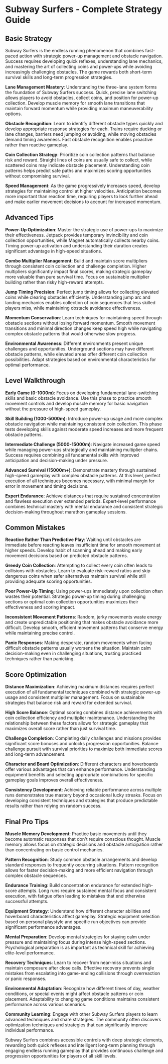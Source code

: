 # Subway Surfers - Complete Strategy Guide

## Basic Strategy

Subway Surfers is the endless running phenomenon that combines fast-paced action with strategic power-up management and obstacle navigation. Success requires developing quick reflexes, understanding lane mechanics, and mastering the art of collecting coins and power-ups while avoiding increasingly challenging obstacles. The game rewards both short-term survival skills and long-term progression strategies.

**Lane Management Mastery**: Understanding the three-lane system forms the foundation of Subway Surfers success. Quick, precise lane switching allows players to avoid obstacles, collect coins, and position for power-up collection. Develop muscle memory for smooth lane transitions that maintain forward momentum while providing maximum maneuverability options.

**Obstacle Recognition**: Learn to identify different obstacle types quickly and develop appropriate response strategies for each. Trains require ducking or lane changes, barriers need jumping or avoiding, while moving obstacles demand timing awareness. Fast obstacle recognition enables proactive rather than reactive gameplay.

**Coin Collection Strategy**: Prioritize coin collection patterns that balance risk and reward. Straight lines of coins are usually safe to collect, while scattered coins may indicate obstacle placement. Understanding coin patterns helps predict safe paths and maximizes scoring opportunities without compromising survival.

**Speed Management**: As the game progressively increases speed, develop strategies for maintaining control at higher velocities. Anticipation becomes more important than reaction time, requiring players to look further ahead and make earlier movement decisions to account for increased momentum.

## Advanced Tips

**Power-Up Optimization**: Master the strategic use of power-ups to maximize their effectiveness. Jetpack provides temporary invincibility and coin collection opportunities, while Magnet automatically collects nearby coins. Timing power-up activation and understanding their duration creates significant advantage in high-speed situations.

**Combo Multiplier Management**: Build and maintain score multipliers through consistent coin collection and challenge completion. Higher multipliers significantly impact final scores, making strategic gameplay more valuable than pure survival time. Focus on sustainable multiplier building rather than risky high-reward attempts.

**Jump Timing Precision**: Perfect jump timing allows for collecting elevated coins while clearing obstacles efficiently. Understanding jump arc and landing mechanics enables collection of coin sequences that less skilled players miss, while maintaining obstacle avoidance effectiveness.

**Momentum Conservation**: Learn techniques for maintaining speed through obstacle sections without losing forward momentum. Smooth movement transitions and minimal direction changes keep speed high while navigating complex obstacle patterns that would otherwise slow progress.

**Environmental Awareness**: Different environments present unique challenges and opportunities. Underground sections may have different obstacle patterns, while elevated areas offer different coin collection possibilities. Adapt strategies based on environmental characteristics for optimal performance.

## Level Walkthrough

**Early Game (0-1000m)**: Focus on developing fundamental lane-switching skills and basic obstacle avoidance. Use this phase to practice smooth movement controls and develop muscle memory for basic navigation without the pressure of high-speed gameplay.

**Skill Building (1000-5000m)**: Introduce power-up usage and more complex obstacle navigation while maintaining consistent coin collection. This phase tests developing skills against moderate speed increases and more frequent obstacle patterns.

**Intermediate Challenge (5000-15000m)**: Navigate increased game speed while managing power-ups strategically and maintaining multiplier chains. Success requires combining all fundamental skills with improved anticipation and decision-making under pressure.

**Advanced Survival (15000m+)**: Demonstrate mastery through sustained high-speed gameplay with complex obstacle patterns. At this level, perfect execution of all techniques becomes necessary, with minimal margin for error in movement and timing decisions.

**Expert Endurance**: Achieve distances that require sustained concentration and flawless execution over extended periods. Expert-level performance combines technical mastery with mental endurance and consistent strategic decision-making throughout marathon gameplay sessions.

## Common Mistakes

**Reactive Rather Than Predictive Play**: Waiting until obstacles are immediate before reacting leaves insufficient time for smooth movement at higher speeds. Develop habit of scanning ahead and making early movement decisions based on predicted obstacle patterns.

**Greedy Coin Collection**: Attempting to collect every coin often leads to collisions with obstacles. Learn to evaluate risk-reward ratios and skip dangerous coins when safer alternatives maintain survival while still providing adequate scoring opportunities.

**Poor Power-Up Timing**: Using power-ups immediately upon collection often wastes their potential. Strategic power-up timing during challenging sections or optimal coin collection opportunities maximizes their effectiveness and scoring impact.

**Inconsistent Movement Patterns**: Random, jerky movements waste energy and create unpredictable positioning that makes obstacle avoidance more difficult. Develop smooth, efficient movement patterns that conserve energy while maintaining precise control.

**Panic Responses**: Making desperate, random movements when facing difficult obstacle patterns usually worsens the situation. Maintain calm decision-making even in challenging situations, trusting practiced techniques rather than panicking.

## Score Optimization

**Distance Maximization**: Achieving maximum distances requires perfect execution of all fundamental techniques combined with strategic power-up usage and consistent multiplier management. Focus on sustainable strategies that balance risk and reward for extended survival.

**High Score Balance**: Optimal scoring combines distance achievements with coin collection efficiency and multiplier maintenance. Understanding the relationship between these factors allows for strategic gameplay that maximizes overall score rather than just survival time.

**Challenge Completion**: Completing daily challenges and missions provides significant score bonuses and unlocks progression opportunities. Balance challenge pursuit with survival priorities to maximize both immediate scores and long-term advancement.

**Character and Board Optimization**: Different characters and hoverboards offer various advantages that can enhance performance. Understanding equipment benefits and selecting appropriate combinations for specific gameplay goals improves overall effectiveness.

**Consistency Development**: Achieving reliable performance across multiple runs demonstrates true mastery beyond occasional lucky streaks. Focus on developing consistent techniques and strategies that produce predictable results rather than relying on random success.

## Final Pro Tips

**Muscle Memory Development**: Practice basic movements until they become automatic responses that don't require conscious thought. Muscle memory allows focus on strategic decisions and obstacle anticipation rather than concentrating on basic control mechanics.

**Pattern Recognition**: Study common obstacle arrangements and develop standard responses to frequently occurring situations. Pattern recognition allows for faster decision-making and more efficient navigation through complex obstacle sequences.

**Endurance Training**: Build concentration endurance for extended high-score attempts. Long runs require sustained mental focus and consistent execution, with fatigue often leading to mistakes that end otherwise successful attempts.

**Equipment Strategy**: Understand how different character abilities and hoverboard characteristics affect gameplay. Strategic equipment selection based on personal playstyle and specific run objectives can provide significant performance advantages.

**Mental Preparation**: Develop mental strategies for staying calm under pressure and maintaining focus during intense high-speed sections. Psychological preparation is as important as technical skill for achieving elite-level performance.

**Recovery Techniques**: Learn to recover from near-miss situations and maintain composure after close calls. Effective recovery prevents single mistakes from escalating into game-ending collisions through overreaction or panic responses.

**Environmental Adaptation**: Recognize how different times of day, weather conditions, or special events might affect obstacle patterns or coin placement. Adaptability to changing game conditions maintains consistent performance across various scenarios.

**Community Learning**: Engage with other Subway Surfers players to learn advanced techniques and share strategies. The community often discovers optimization techniques and strategies that can significantly improve individual performance.

Subway Surfers combines accessible controls with deep strategic elements, rewarding both quick reflexes and intelligent long-term planning through engaging endless running gameplay that provides continuous challenge and progression opportunities for players of all skill levels.